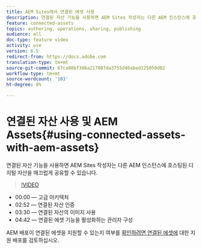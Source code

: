 ```yaml
---
title: AEM Sites에서 연결된 에셋 사용
description: 연결된 자산 기능을 사용하면 AEM Sites 작성자는 다른 AEM 인스턴스에 호스팅된 디지털 자산을 매끄럽게 공유할 수 있습니다.
feature: connected-assets
topics: authoring, operations, sharing, publishing
audience: all
doc-type: feature video
activity: use
version: 6.5
redirect-from: https://docs.adobe.com
translation-type: tm+mt
source-git-commit: 67ca08bf386a217807da3755d46abed225050d02
workflow-type: tm+mt
source-wordcount: '103'
ht-degree: 0%

---
```



# 연결된 자산 사용 및 AEM Assets{#using-connected-assets-with-aem-assets}

연결된 자산 기능을 사용하면 AEM Sites 작성자는 다른 AEM 인스턴스에 호스팅된 디지털 자산을 매끄럽게 공유할 수 있습니다.

>[!VIDEO](https://video.tv.adobe.com/v/26060?quality=12&learn=on)

* 00:00 — 고급 아키텍처
* 02:52 — 연결된 자산 인증
* 03:30 — 연결된 자산의 이미지 사용
* 04:42 — 연결된 에셋 기능을 활성화하는 관리자 구성

AEM 배포이 연결된 에셋을 지원할 수 있는지 여부를 [확인하려면 연결된 에셋에](https://docs.adobe.com/content/help/en/experience-manager-65/assets/using/use-assets-across-connected-assets-instances.html#prerequisites) 대한 지원 배포를 검토하십시오.